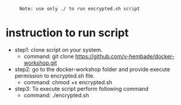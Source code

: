 ```console
     Note: use only ./ to run encrypted.sh script
  ```

# instruction to run script 
  - step1: clone script on your system.
    - command:      git clone https://github.com/v-hembade/docker-workshop.git
  - step2: go to the docker-workshop folder and  provide execute permission to encrypted.sh file.
    - command:      chmod +x encrypted.sh
  - step3: To execute script perform following command
    - command:      ./encrypted.sh

